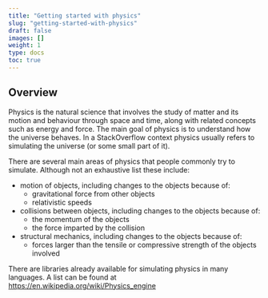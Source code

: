 ```yaml
---
title: "Getting started with physics"
slug: "getting-started-with-physics"
draft: false
images: []
weight: 1
type: docs
toc: true
---
```


## Overview
Physics is the natural science that involves the study of matter and its motion and behaviour through space and time, along with related concepts such as energy and force.  The main goal of physics is to understand how the universe behaves.  In a StackOverflow context physics usually refers to simulating the universe (or some small part of it).

There are several main areas of physics that people commonly try to simulate.  Although not an exhaustive list these include:
- motion of objects, including changes to the objects because of:
  - gravitational force from other objects
  - relativistic speeds
- collisions between objects, including changes to the objects because of:
  - the momentum of the objects
  - the force imparted by the collision
- structural mechanics, including changes to the objects because of:
  - forces larger than the tensile or compressive strength of the objects involved

There are libraries already available for simulating physics in many languages.  A list can be found at https://en.wikipedia.org/wiki/Physics_engine




